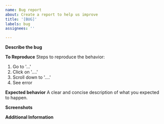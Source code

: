 ```yaml
---
name: Bug report
about: Create a report to help us improve
title: '[BUG]'
labels: bug
assignees: ''

---
```


**Describe the bug**
<!-- Describe below a clear and concise description of what the bug is. -->

**To Reproduce**
Steps to reproduce the behavior:
1. Go to '...'
2. Click on '....'
3. Scroll down to '....'
4. See error

**Expected behavior**
A clear and concise description of what you expected to happen.
<!-- Describe below A clear and concise description of what you expected to happen. -->

**Screenshots**
<!-- If applicable, add screenshots to help explain your problem. -->

**Additional Information**
<!-- Add any other context about the problem here. -->
